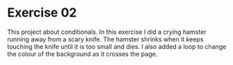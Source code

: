 # Exercise 02

This project about conditionals.
In this exercise I did a crying hamster running away from a scary knife. The hamster shrinks when it keeps
touching the knife until it is too small and dies.
I also added a loop to change the colour of the background as it crosses the page. 
